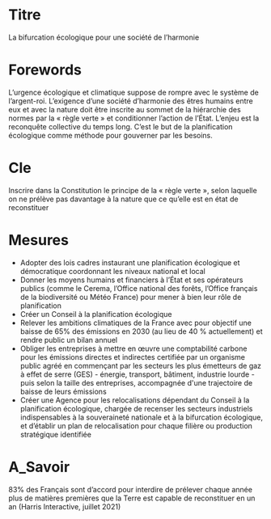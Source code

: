 # Titre
La bifurcation écologique pour une société de l’harmonie

# Forewords

L’urgence écologique et climatique suppose de rompre avec le système de l’argent-roi. L’exigence d’une société d’harmonie des êtres humains entre eux et avec la nature doit être inscrite au sommet de la hiérarchie des normes par la « règle verte » et conditionner l’action de l’État. L’enjeu est la reconquête collective du temps long. C’est le but de la planification écologique comme méthode pour gouverner par les besoins.

# Cle
Inscrire dans la Constitution le principe de la « règle verte », selon laquelle on ne prélève pas davantage à la nature que ce qu’elle est en état de reconstituer

# Mesures
* Adopter des lois cadres instaurant une planification écologique et démocratique coordonnant les niveaux national et local
* Donner les moyens humains et financiers à l’État et ses opérateurs publics (comme le Cerema, l’Office national des forêts, l’Office français de la biodiversité ou Météo France) pour mener à bien leur rôle de planification
* Créer un Conseil à la planification écologique
* Relever les ambitions climatiques de la France avec pour objectif une baisse de 65% des émissions en 2030 (au lieu de 40 % actuellement) et rendre public un bilan annuel
* Obliger les entreprises à mettre en œuvre une comptabilité carbone pour les émissions directes et indirectes certifiée par un organisme public agréé en commençant par les secteurs les plus émetteurs de gaz à effet de serre (GES) - énergie, transport, bâtiment, industrie lourde - puis selon la taille des entreprises, accompagnée d'une trajectoire de baisse de leurs émissions
* Créer une Agence pour les relocalisations dépendant du Conseil à la planification écologique, chargée de recenser les secteurs industriels indispensables à la souveraineté nationale et à la bifurcation écologique, et d’établir un plan de relocalisation pour chaque filière ou production stratégique identifiée

# A_Savoir

83% des Français sont d’accord pour interdire de prélever chaque année plus de matières premières que la Terre est capable de reconstituer en un an (Harris Interactive, juillet 2021)